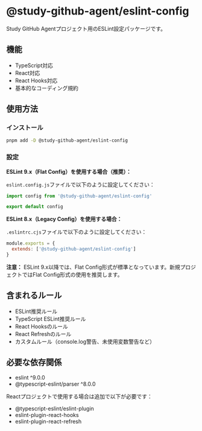 # @study-github-agent/eslint-config

Study GitHub Agentプロジェクト用のESLint設定パッケージです。

## 機能

- TypeScript対応
- React対応  
- React Hooks対応
- 基本的なコーディング規約

## 使用方法

### インストール

```bash
pnpm add -D @study-github-agent/eslint-config
```

### 設定

**ESLint 9.x（Flat Config）を使用する場合（推奨）：**

`eslint.config.js`ファイルで以下のように設定してください：

```javascript
import config from '@study-github-agent/eslint-config'

export default config
```

**ESLint 8.x（Legacy Config）を使用する場合：**

`.eslintrc.cjs`ファイルで以下のように設定してください：

```javascript
module.exports = {
  extends: ['@study-github-agent/eslint-config']
}
```

**注意：** ESLint 9.x以降では、Flat Config形式が標準となっています。新規プロジェクトではFlat Config形式の使用を推奨します。

## 含まれるルール

- ESLint推奨ルール
- TypeScript ESLint推奨ルール
- React Hooksのルール
- React Refreshのルール
- カスタムルール（console.log警告、未使用変数警告など）

## 必要な依存関係

- eslint ^9.0.0
- @typescript-eslint/parser ^8.0.0

Reactプロジェクトで使用する場合は追加で以下が必要です：

- @typescript-eslint/eslint-plugin
- eslint-plugin-react-hooks
- eslint-plugin-react-refresh